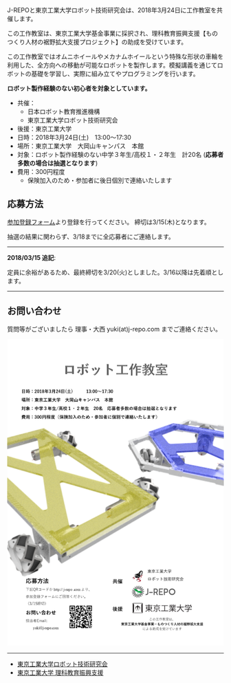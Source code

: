 J-REPOと東京工業大学ロボット技術研究会は、2018年3月24日に工作教室を共催します。

この工作教室は、東京工業大学基金事業に採択され、理科教育振興支援【ものつくり人材の裾野拡大支援プロジェクト】の助成を受けています。

この工作教室ではオムニホイールやメカナムホイールという特殊な形状の車輪を利用した、全方向への移動が可能なロボットを製作します。模擬講義を通じてロボットの基礎を学習し、実際に組み立てやプログラミングを行います。

**ロボット製作経験のない初心者を対象としています。**


* 共催：
  * 日本ロボット教育推進機構
  * 東京工業大学ロボット技術研究会
* 後援：東京工業大学
* 日時：2018年3月24日(土)　13:00～17:30
* 場所：東京工業大学　大岡山キャンパス　本館
* 対象：ロボット製作経験のない中学３年生/高校１・２年生　計20名 (**応募者多数の場合は抽選となります**)
* 費用：300円程度
  * 保険加入のため・参加者に後日個別で連絡いたします

## 応募方法

[参加登録フォーム](https://docs.google.com/forms/d/e/1FAIpQLSfBrxDlAvE64eceKF2UXtCKP_LG_MbDwS4H082UXsK_u-vf-g/viewform?usp=sf_link)より登録を行ってください。
締切は3/15(木)となります。

抽選の結果に関わらず、3/18までに全応募者にご連絡します。

---

**2018/03/15 追記**:

定員に余裕があるため、最終締切を3/20(火)としました。3/16以降は先着順とします。

---

## お問い合わせ

質問等がございましたら 理事・大西 yuki(at)j-repo.com までご連絡ください。

![image](/public/img/article/2018/03-01-ssrlecture/craft2017flyer.png)

---

* [東京工業大学ロボット技術研究会](https://www.rogiken.org/)
* [東京工業大学 理科教育振興支援](https://www.titech.ac.jp/giving/projects/revitalization_japan.html)
